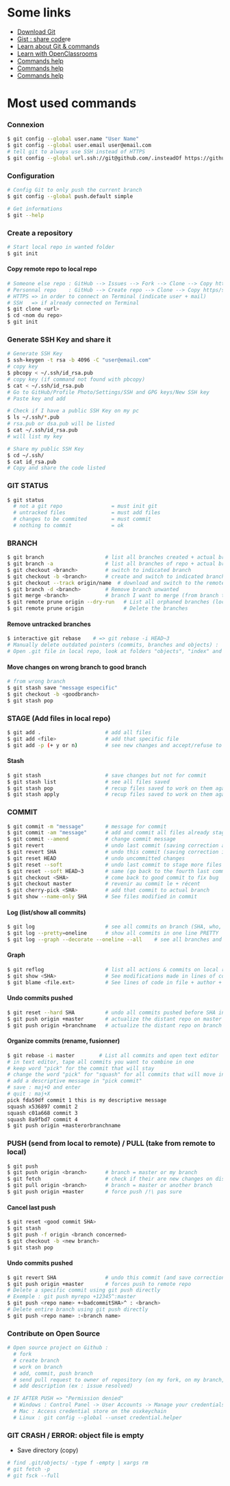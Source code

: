 # Some links

* [Download Git](https://git-scm.com/downloads)
* [Gist : share code](https://gist.github.com)re
* [Learn about Git & commands](https://www.atlassian.com/git/tutorials/learn-git-with-bitbucket-cloud)
* [Learn with OpenClassrooms](https://openclassrooms.com/en/courses/5671626-manage-your-code-project-with-git-github)
* [Commands help](https://gist.github.com/jedmao/5053440)
* [Commands help](https://github.com/joshnh/Git-Commands)
* [Commands help](https://dev.to/dhruv/essential-git-commands-every-developer-should-know-2fl)

# Most used commands

### Connexion
```bash
$ git config --global user.name "User Name"
$ git config --global user.email user@email.com
# tell git to always use SSH instead of HTTPS
$ git config --global url.ssh://git@github.com/.insteadOf https://github.com/
```

### Configuration
```bash
# Config Git to only push the current branch
$ git config --global push.default simple

# Get informations
$ git --help
```

### Create a repository
```bash
# Start local repo in wanted folder
$ git init
```
#### Copy remote repo to local repo
```bash
# Someone else repo : GitHub --> Issues --> Fork --> Clone --> Copy https key
# Personnal repo    : GitHub --> Create repo --> Clone --> Copy https/ssh key
# HTTPS => in order to connect on Terminal (indicate user + mail)
# SSH   => if already connected on Terminal
$ git clone <url>
$ cd <nom du repo>
$ git init
```

### Generate SSH Key and share it
```bash
# Generate SSH Key
$ ssh-keygen -t rsa -b 4096 -C "user@email.com"
# copy key
$ pbcopy < ~/.ssh/id_rsa.pub
# copy key (if command not found with pbcopy)
$ cat < ~/.ssh/id_rsa.pub
# Go to GitHub/Profile Photo/Settings/SSH and GPG keys/New SSH key
# Paste key and add

# Check if I have a public SSH Key on my pc
$ ls ~/.ssh/*.pub
# rsa.pub or dsa.pub will be listed
$ cat ~/.ssh/id_rsa.pub
# will list my key

# Share my public SSH Key
$ cd ~/.ssh/
$ cat id_rsa.pub
# Copy and share the code listed
```

### GIT STATUS
```bash
$ git status
  # not a git repo                = must init git
  # untracked files               = must add files
  # changes to be commited        = must commit
  # nothing to commit             = ok
```

### BRANCH
```bash
$ git branch                    # list all branches created + actual branch
$ git branch -a                 # list all branches of repo + actual branch
$ git checkout <branch>         # switch to indicated branch
$ git checkout -b <branch>      # create and switch to indicated branch
$ git checkout --track origin/name  # download and switch to the remote branch indicated
$ git branch -d <branch>        # Remove branch unwanted
$ git merge <branch>            # branch I want to merge (from branch that all will be merged in)
$ git remote prune origin --dry-run   # List all orphaned branches (local ones that doesn't exist remote)
$ git remote prune origin             # Delete the branches
```
#### Remove untracked branches
```bash
$ interactive git rebase    # => git rebase -i HEAD~3
# Manually delete outdated pointers (commits, branches and objects) :
# Open .git file in local repo, look at folders "objects", "index" and "ref"
```
#### Move changes on wrong branch to good branch
```bash
# from wrong branch
$ git stash save "message especific"
$ git checkout -b <goodbranch>
$ git stash pop
```

### STAGE (Add files in local repo)
```bash
$ git add .                     # add all files
$ git add <file>                # add that specific file
$ git add -p (+ y or n)         # see new changes and accept/refuse to add
```
#### Stash
```bash
$ git stash                     # save changes but not for commit
$ git stash list                # see all files saved
$ git stash pop                 # recup files saved to work on them again (et vide le stash)
$ git stash apply               # recup files saved to work on them again (sans vider le stash)
```

### COMMIT
```bash
$ git commit -m "message"       # message for commit
$ git commit -am "message"      # add and commit all files already staged
$ git commit --amend            # change commit message
$ git revert                    # undo last commit (saving correction as a new commit) - PUBLIC BRANCH
$ git revert SHA                # undo this commit (saving correction into new commit) - PUBLIC BRANCH
$ git reset HEAD                # undo uncommitted changes
$ git reset --soft              # undo last commit to stage more files - PRIVATE BRANCH
$ git reset --soft HEAD~3       # same (go back to the fourth last commit) - PRIVATE BRANCH
$ git checkout <SHA>            # come back to good commit to fix bug
$ git checkout master           # revenir au commit le + récent
$ git cherry-pick <SHA>         # add that commit to actual branch
$ git show --name-only SHA      # See files modified in commit
```
#### Log (list/show all commits)
```bash
$ git log                       # see all commits on branch (SHA, who, when, what ; most recent < oldest)
$ git log --pretty=oneline      # show all commits in one line PRETTY
$ git log --graph --decorate --oneline --all    # see all branches and commit
```
#### Graph
```bash
$ git reflog                    # list all actions & commits on local repo
$ git show <SHA>                # See modifications made in lines of code
$ git blame <file.ext>          # See lines of code in file + author + SHA
```
#### Undo commits pushed
```bash
$ git reset --hard SHA          # undo all commits pushed before SHA indicated (local changes)
$ git push origin +master       # actualize the distant repo on master (/!\ for every collaborators also)
$ git push origin +branchname   # actualize the distant repo on branch (/!\ for every collaborators also)
```
#### Organize commits (rename, fusionner)
```bash
$ git rebase -i master        # List all commits and open text editor
# in text editor, tape all commits you want to combine in one
# keep word "pick" for the commit that will stay
# change the word "pick" for "squash" for all commits that will move into the "pick commit"
# add a descriptive message in "pick commit"
# save : maj+O and enter
# quit : maj+X
pick fda59df commit 1 this is my descriptive message
squash x536897 commit 2
squash c01a668 commit 3
squash 8a9fbd7 commit 4
$ git push origin +masterorbranchname
```

### PUSH (send from local to remote) / PULL (take from remote to local)
```bash
$ git push
$ git push origin <branch>      # branch = master or my branch
$ git fetch                     # check if their are new changes on distant repo
$ git pull origin <branch>      # branch = master or another branch
$ git push origin +master       # force push /!\ pas sure
```
#### Cancel last push
```bash
$ git reset <good commit SHA> 
$ git stash
$ git push -f origin <branch concerned>
$ git checkout -b <new branch>
$ git stash pop
```
#### Undo commits pushed
```bash
$ git revert SHA                # undo this commit (and save correction into new commit)
$ git push origin +master       # forces push to remote repo
# Delete a specific commit using git push directly
# Exemple : git push myrepo +12345^:master
$ git push <repo name> +<badcommitSHA>^ : <branch>   
# Delete entire branch using git push directly
$ git push <repo name> :<branch name>                 
```

### Contribute on Open Source
```bash
# Open source project on Github :
  # fork
  # create branch
  # work on branch
  # add, commit, push branch
  # send pull request to owner of repository (on my fork, on my branch, clic on "Compare & pull request")
  # add description (ex : issue resolved)

# IF AFTER PUSH => "Permission denied"
  # Windows : Control Panel -> User Accounts -> Manage your credentials -> Windows Credentials -> Remove
  # Mac : Access credential store on the osxkeychain
  # Linux : git config --global --unset credential.helper
```

### GIT CRASH / ERROR: object file is empty
- Save directory (copy)
```bash
# find .git/objects/ -type f -empty | xargs rm
# git fetch -p
# git fsck --full
```

